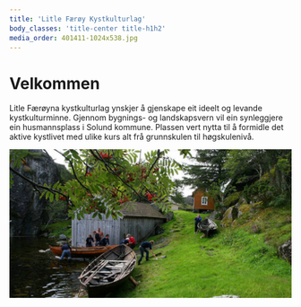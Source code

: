```yaml
---
title: 'Litle Færøy Kystkulturlag'
body_classes: 'title-center title-h1h2'
media_order: 401411-1024x538.jpg
---
```


# Velkommen

Litle Færøyna kystkulturlag ynskjer å gjenskape eit ideelt og levande kystkulturminne. Gjennom bygnings- og landskapsvern vil ein synleggjere ein husmannsplass i Solund kommune. Plassen vert nytta til å formidle det aktive kystlivet med ulike kurs alt frå grunnskulen til høgskulenivå.


![401411-1024x538](401411-1024x538.jpg "401411-1024x538")